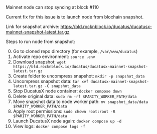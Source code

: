 Mainnet node can stop syncing at block #110

Current fix for this issue is to launch node from blochain snapshot.

Link for snapshot archive: https://bld.rocknblock.io/ducatus/ducatusx-mainnet-snapshot-latest.tar.gz

Steps to run node from snapshot:

0. Go to cloned repo directory (for example, `/var/www/ducatus`)
1. Activate repo environment: `source .env`
2. Download snapshot: `wget https://bld.rocknblock.io/ducatus/ducatusx-mainnet-snapshot-latest.tar.gz`
3. Create folder to uncompress snapshot: `mkdir -p snapshot_data`
4. Uncompress snapshot data: `tar xvf ducatusx-mainnet-snapshot-latest.tar.gz -C snapshot_data`
5. Stop DucatusX node container: `docker compose down`
6. Delete original data: `sudo rm -rf $PARITY_WORKER_PATH/data`
7. Move snapshot data to node worker path: `mv snapshot_data/data $PARITY_WORKER_PATH/data`
8. Apply root permissions: `sudo chown root:root -R $PARITY_WORKER_PATH/data`
9. Launch DucatusX node again: `docker compose up -d`
10. View logs: `docker compose logs -f`
